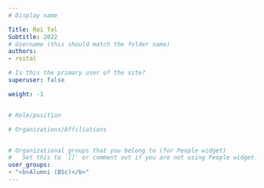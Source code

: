 ```yaml
---
# Display name

Title: Roi Tal 
Subtitle: 2022
# Username (this should match the folder name)
authors:
- roital

# Is this the primary user of the site?
superuser: false

weight: -1


# Role/position

# Organizations/Affiliations


# Organizational groups that you belong to (for People widget)
#   Set this to `[]` or comment out if you are not using People widget.
user_groups:
- "<b>Alumni (BSc)</b>"
---
```


